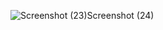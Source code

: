 ![Screenshot (23)![Screenshot (24)](https://github.com/user-attachments/assets/6a326273-3ad6-4829-ac3e-0163ad750350)
](https://github.com/user-attachments/assets/7fa5586a-78f4-42cd-a44a-b7146fd875fd)
